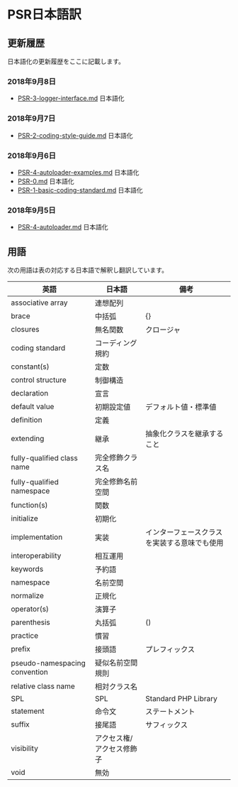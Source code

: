 
[PSR-0.md]: https://github.com/sawarame/fig-standards-jp/blob/master/accepted/PSR-0.md
[PSR-1-basic-coding-standard.md]: https://github.com/sawarame/fig-standards-jp/blob/master/accepted/PSR-1-basic-coding-standard.md
[PSR-2-coding-style-guide.md]: https://github.com/sawarame/fig-standards-jp/blob/master/accepted/PSR-2-coding-style-guide.md
[PSR-3-logger-interface.md]: https://github.com/sawarame/fig-standards-jp/blob/master/accepted/PSR-3-logger-interface.md
[PSR-4-autoloader-examples.md]: https://github.com/sawarame/fig-standards-jp/blob/master/accepted/PSR-4-autoloader-examples.md
[PSR-4-autoloader.md]: https://github.com/sawarame/fig-standards-jp/blob/master/accepted/PSR-4-autoloader.md

# PSR日本語訳

## 更新履歴

日本語化の更新履歴をここに記載します。

### 2018年9月8日
* [PSR-3-logger-interface.md][] 日本語化

### 2018年9月7日
* [PSR-2-coding-style-guide.md][] 日本語化

### 2018年9月6日
* [PSR-4-autoloader-examples.md][] 日本語化
* [PSR-0.md][] 日本語化
* [PSR-1-basic-coding-standard.md][] 日本語化

### 2018年9月5日
* [PSR-4-autoloader.md][] 日本語化


## 用語

次の用語は表の対応する日本語で解釈し翻訳しています。

| 英語 | 日本語 | 備考 |
|-|-|-|
| associative array | 連想配列 | |
| brace | 中括弧 | {} |
| closures | 無名関数 | クロージャ |
| coding standard | コーディング規約 | |
| constant(s) | 定数 | |
| control structure | 制御構造 | |
| declaration | 宣言 | |
| default value | 初期設定値 | デフォルト値・標準値 |
| definition | 定義 | |
| extending | 継承 | 抽象化クラスを継承すること |
| fully-qualified class name | 完全修飾クラス名 | |
| fully-qualified namespace | 完全修飾名前空間 | |
| function(s) | 関数 | |
| initialize | 初期化 | |
| implementation | 実装 | インターフェースクラスを実装する意味でも使用 |
| interoperability | 相互運用 | |
| keywords | 予約語 | |
| namespace | 名前空間 | |
| normalize | 正規化 | |
| operator(s) | 演算子 | |
| parenthesis | 丸括弧 | () |
| practice | 慣習 | |
| prefix | 接頭語 | プレフィックス |
| pseudo-namespacing convention | 疑似名前空間規則 | |
| relative class name | 相対クラス名 | |
| SPL | SPL | Standard PHP Library |
| statement | 命令文 | ステートメント |
| suffix | 接尾語 | サフィックス |
| visibility | アクセス権/アクセス修飾子 | |
| void | 無効 | |
